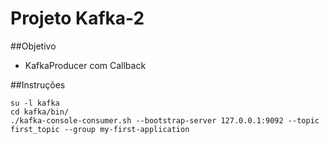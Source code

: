 # Projeto Kafka-2

##Objetivo
- KafkaProducer com Callback

##Instruções

    su -l kafka
    cd kafka/bin/
    ./kafka-console-consumer.sh --bootstrap-server 127.0.0.1:9092 --topic first_topic --group my-first-application